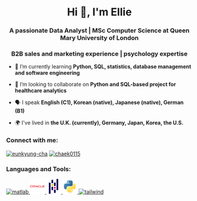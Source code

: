 <h1 align="center">Hi 👋, I'm Ellie</h1>
<h3 align="center">A passionate Data Analyst | MSc Computer Science at Queen Mary University of London</h3>
<h3 align="center">B2B sales and marketing experience | psychology expertise</h3>

- 🌱 I’m currently learning **Python, SQL, statistics, database management and software engineering**

- 👯 I’m looking to collaborate on **Python and SQL-based project for healthcare analytics**

- 🗣️ I speak **English (C1), Korean (native), Japanese (native), German (B1)**

- 🌍 I've lived in **the U.K. (currently), Germany, Japan, Korea, the U.S.**



<h3 align="left">Connect with me:</h3>
<p align="left">
<a href="https://linkedin.com/in/eunkyung-cha" target="blank"><img align="center" src="https://raw.githubusercontent.com/rahuldkjain/github-profile-readme-generator/master/src/images/icons/Social/linked-in-alt.svg" alt="eunkyung-cha" height="30" width="40" /></a>
<a href="https://www.leetcode.com/chaek0115" target="blank"><img align="center" src="https://raw.githubusercontent.com/rahuldkjain/github-profile-readme-generator/master/src/images/icons/Social/leet-code.svg" alt="chaek0115" height="30" width="40" /></a>
</p>

<h3 align="left">Languages and Tools:</h3>
<p align="left"> <a href="https://www.mathworks.com/" target="_blank" rel="noreferrer"> <img src="https://upload.wikimedia.org/wikipedia/commons/2/21/Matlab_Logo.png" alt="matlab" width="40" height="40"/> </a> <a href="https://www.oracle.com/" target="_blank" rel="noreferrer"> <img src="https://raw.githubusercontent.com/devicons/devicon/master/icons/oracle/oracle-original.svg" alt="oracle" width="40" height="40"/> </a> <a href="https://pandas.pydata.org/" target="_blank" rel="noreferrer"> <img src="https://raw.githubusercontent.com/devicons/devicon/2ae2a900d2f041da66e950e4d48052658d850630/icons/pandas/pandas-original.svg" alt="pandas" width="40" height="40"/> </a> <a href="https://www.python.org" target="_blank" rel="noreferrer"> <img src="https://raw.githubusercontent.com/devicons/devicon/master/icons/python/python-original.svg" alt="python" width="40" height="40"/> </a> <a href="https://tailwindcss.com/" target="_blank" rel="noreferrer"> <img src="https://www.vectorlogo.zone/logos/tailwindcss/tailwindcss-icon.svg" alt="tailwind" width="40" height="40"/> </a> </p>

